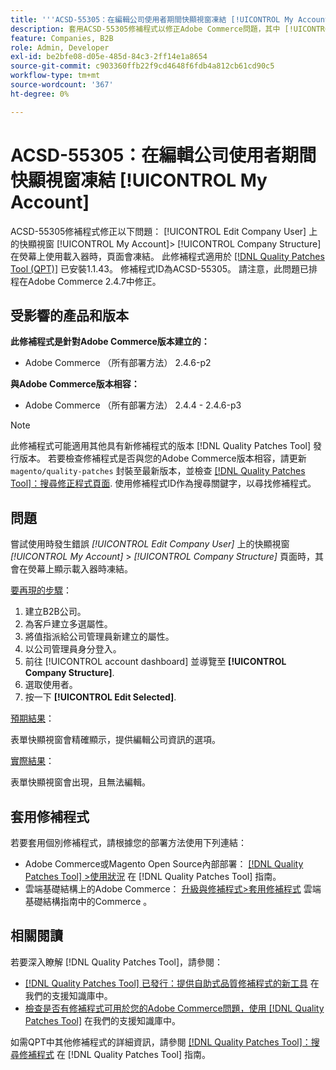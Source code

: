 ```yaml
---
title: '''ACSD-55305：在編輯公司使用者期間快顯視窗凍結 [!UICONTROL My Account]『'
description: 套用ACSD-55305修補程式以修正Adobe Commerce問題，其中 [!UICONTROL Edit Company User] 上的快顯視窗 [!UICONTROL My Account] &gt； [!UICONTROL Company Structure] 在熒幕上使用載入器時，頁面會凍結。
feature: Companies, B2B
role: Admin, Developer
exl-id: be2bfe08-d05e-485d-84c3-2ff14e1a8654
source-git-commit: c903360ffb22f9cd4648f6fdb4a812cb61cd90c5
workflow-type: tm+mt
source-wordcount: '367'
ht-degree: 0%

---
```


# ACSD-55305：在編輯公司使用者期間快顯視窗凍結 [!UICONTROL My Account]

ACSD-55305修補程式修正以下問題：  [!UICONTROL Edit Company User] 上的快顯視窗 [!UICONTROL My Account]> [!UICONTROL Company Structure] 在熒幕上使用載入器時，頁面會凍結。 此修補程式適用於 [[!DNL Quality Patches Tool (QPT)]](/help/announcements/adobe-commerce-announcements/magento-quality-patches-released-new-tool-to-self-serve-quality-patches.md) 已安裝1.1.43。 修補程式ID為ACSD-55305。 請注意，此問題已排程在Adobe Commerce 2.4.7中修正。

## 受影響的產品和版本

**此修補程式是針對Adobe Commerce版本建立的：**

* Adobe Commerce （所有部署方法） 2.4.6-p2

**與Adobe Commerce版本相容：**

* Adobe Commerce （所有部署方法） 2.4.4 - 2.4.6-p3

>[!NOTE]
>
>此修補程式可能適用其他具有新修補程式的版本 [!DNL Quality Patches Tool] 發行版本。 若要檢查修補程式是否與您的Adobe Commerce版本相容，請更新 `magento/quality-patches` 封裝至最新版本，並檢查 [[!DNL Quality Patches Tool]：搜尋修正程式頁面](https://experienceleague.adobe.com/tools/commerce-quality-patches/index.html). 使用修補程式ID作為搜尋關鍵字，以尋找修補程式。

## 問題

嘗試使用時發生錯誤 *[!UICONTROL Edit Company User]* 上的快顯視窗 *[!UICONTROL My Account]* > *[!UICONTROL Company Structure]* 頁面時，其會在熒幕上顯示載入器時凍結。

<u>要再現的步驟</u>：

1. 建立B2B公司。
1. 為客戶建立多選屬性。
1. 將值指派給公司管理員新建立的屬性。
1. 以公司管理員身分登入。
1. 前往 [!UICONTROL account dashboard] 並導覽至 **[!UICONTROL Company Structure]**.
1. 選取使用者。
1. 按一下 **[!UICONTROL Edit Selected]**.

<u>預期結果</u>：

表單快顯視窗會精確顯示，提供編輯公司資訊的選項。

<u>實際結果</u>：

表單快顯視窗會出現，且無法編輯。

## 套用修補程式

若要套用個別修補程式，請根據您的部署方法使用下列連結：

* Adobe Commerce或Magento Open Source內部部署： [[!DNL Quality Patches Tool] >使用狀況](https://experienceleague.adobe.com/docs/commerce-operations/tools/quality-patches-tool/usage.html) 在 [!DNL Quality Patches Tool] 指南。
* 雲端基礎結構上的Adobe Commerce： [升級與修補程式>套用修補程式](https://experienceleague.adobe.com/docs/commerce-cloud-service/user-guide/develop/upgrade/apply-patches.html) 雲端基礎結構指南中的Commerce 。

## 相關閱讀

若要深入瞭解 [!DNL Quality Patches Tool]，請參閱：

* [[!DNL Quality Patches Tool] 已發行：提供自助式品質修補程式的新工具](/help/announcements/adobe-commerce-announcements/magento-quality-patches-released-new-tool-to-self-serve-quality-patches.md) 在我們的支援知識庫中。
* [檢查是否有修補程式可用於您的Adobe Commerce問題，使用 [!DNL Quality Patches Tool]](/help/support-tools/patches-available-in-qpt-tool/check-patch-for-magento-issue-with-magento-quality-patches.md) 在我們的支援知識庫中。

如需QPT中其他修補程式的詳細資訊，請參閱 [[!DNL Quality Patches Tool]：搜尋修補程式](https://experienceleague.adobe.com/tools/commerce-quality-patches/index.html) 在 [!DNL Quality Patches Tool] 指南。
